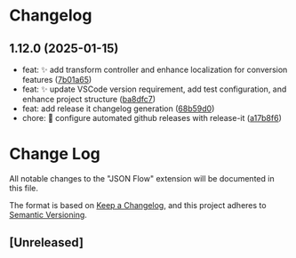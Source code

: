 # Changelog

## 1.12.0 (2025-01-15)

* feat: ✨ add transform controller and enhance localization for conversion features ([7b01a65](https://github.com/ManuelGil/vscode-json-flow/commit/7b01a65))
* feat: ✨ update VSCode version requirement, add test configuration, and enhance project structure ([ba8dfc7](https://github.com/ManuelGil/vscode-json-flow/commit/ba8dfc7))
* feat: add release it changelog generation ([68b59d0](https://github.com/ManuelGil/vscode-json-flow/commit/68b59d0))
* chore: 🔧 configure automated github releases with release-it ([a17b8f6](https://github.com/ManuelGil/vscode-json-flow/commit/a17b8f6))

# Change Log

All notable changes to the "JSON Flow" extension will be documented in this file.

The format is based on [Keep a Changelog](https://keepachangelog.com/en/1.0.0/),
and this project adheres to [Semantic Versioning](https://semver.org/spec/v2.0.0.html).

## [Unreleased]
